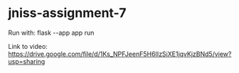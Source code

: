 # jniss-assignment-7

Run with: flask --app app run

Link to video: https://drive.google.com/file/d/1Ks_NPFJeenF5H6IIzSiXE1jqvKjzBNd5/view?usp=sharing
